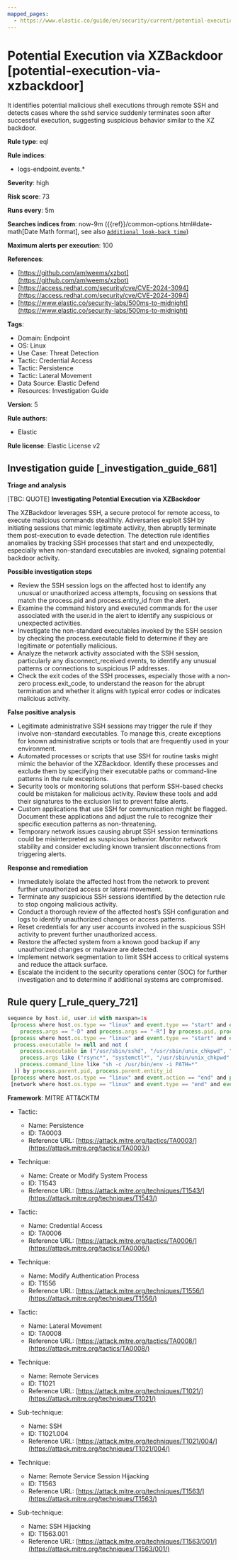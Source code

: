 ```yaml
---
mapped_pages:
  - https://www.elastic.co/guide/en/security/current/potential-execution-via-xzbackdoor.html
---
```


# Potential Execution via XZBackdoor [potential-execution-via-xzbackdoor]

It identifies potential malicious shell executions through remote SSH and detects cases where the sshd service suddenly terminates soon after successful execution, suggesting suspicious behavior similar to the XZ backdoor.

**Rule type**: eql

**Rule indices**:

* logs-endpoint.events.*

**Severity**: high

**Risk score**: 73

**Runs every**: 5m

**Searches indices from**: now-9m ({{ref}}/common-options.html#date-math[Date Math format], see also [`Additional look-back time`](docs-content://solutions/security/detect-and-alert/create-detection-rule.md#rule-schedule))

**Maximum alerts per execution**: 100

**References**:

* [https://github.com/amlweems/xzbot](https://github.com/amlweems/xzbot)
* [https://access.redhat.com/security/cve/CVE-2024-3094](https://access.redhat.com/security/cve/CVE-2024-3094)
* [https://www.elastic.co/security-labs/500ms-to-midnight](https://www.elastic.co/security-labs/500ms-to-midnight)

**Tags**:

* Domain: Endpoint
* OS: Linux
* Use Case: Threat Detection
* Tactic: Credential Access
* Tactic: Persistence
* Tactic: Lateral Movement
* Data Source: Elastic Defend
* Resources: Investigation Guide

**Version**: 5

**Rule authors**:

* Elastic

**Rule license**: Elastic License v2

## Investigation guide [_investigation_guide_681]

**Triage and analysis**

[TBC: QUOTE]
**Investigating Potential Execution via XZBackdoor**

The XZBackdoor leverages SSH, a secure protocol for remote access, to execute malicious commands stealthily. Adversaries exploit SSH by initiating sessions that mimic legitimate activity, then abruptly terminate them post-execution to evade detection. The detection rule identifies anomalies by tracking SSH processes that start and end unexpectedly, especially when non-standard executables are invoked, signaling potential backdoor activity.

**Possible investigation steps**

* Review the SSH session logs on the affected host to identify any unusual or unauthorized access attempts, focusing on sessions that match the process.pid and process.entity_id from the alert.
* Examine the command history and executed commands for the user associated with the user.id in the alert to identify any suspicious or unexpected activities.
* Investigate the non-standard executables invoked by the SSH session by checking the process.executable field to determine if they are legitimate or potentially malicious.
* Analyze the network activity associated with the SSH session, particularly any disconnect_received events, to identify any unusual patterns or connections to suspicious IP addresses.
* Check the exit codes of the SSH processes, especially those with a non-zero process.exit_code, to understand the reason for the abrupt termination and whether it aligns with typical error codes or indicates malicious activity.

**False positive analysis**

* Legitimate administrative SSH sessions may trigger the rule if they involve non-standard executables. To manage this, create exceptions for known administrative scripts or tools that are frequently used in your environment.
* Automated processes or scripts that use SSH for routine tasks might mimic the behavior of the XZBackdoor. Identify these processes and exclude them by specifying their executable paths or command-line patterns in the rule exceptions.
* Security tools or monitoring solutions that perform SSH-based checks could be mistaken for malicious activity. Review these tools and add their signatures to the exclusion list to prevent false alerts.
* Custom applications that use SSH for communication might be flagged. Document these applications and adjust the rule to recognize their specific execution patterns as non-threatening.
* Temporary network issues causing abrupt SSH session terminations could be misinterpreted as suspicious behavior. Monitor network stability and consider excluding known transient disconnections from triggering alerts.

**Response and remediation**

* Immediately isolate the affected host from the network to prevent further unauthorized access or lateral movement.
* Terminate any suspicious SSH sessions identified by the detection rule to stop ongoing malicious activity.
* Conduct a thorough review of the affected host’s SSH configuration and logs to identify unauthorized changes or access patterns.
* Reset credentials for any user accounts involved in the suspicious SSH activity to prevent further unauthorized access.
* Restore the affected system from a known good backup if any unauthorized changes or malware are detected.
* Implement network segmentation to limit SSH access to critical systems and reduce the attack surface.
* Escalate the incident to the security operations center (SOC) for further investigation and to determine if additional systems are compromised.


## Rule query [_rule_query_721]

```js
sequence by host.id, user.id with maxspan=1s
 [process where host.os.type == "linux" and event.type == "start" and event.action == "exec" and process.name == "sshd" and
    process.args == "-D" and process.args == "-R"] by process.pid, process.entity_id
 [process where host.os.type == "linux" and event.type == "start" and event.action == "exec" and process.parent.name == "sshd" and
  process.executable != null and not (
    process.executable in ("/usr/sbin/sshd", "/usr/sbin/unix_chkpwd", "/usr/bin/google_authorized_keys", "/usr/bin/fipscheck") or
    process.args like ("rsync*", "systemctl*", "/usr/sbin/unix_chkpwd", "/usr/bin/google_authorized_keys", "/usr/sbin/aad_certhandler*") or
    process.command_line like "sh -c /usr/bin/env -i PATH=*"
  )] by process.parent.pid, process.parent.entity_id
 [process where host.os.type == "linux" and event.action == "end" and process.name == "sshd" and process.exit_code != 0] by process.pid, process.entity_id
 [network where host.os.type == "linux" and event.type == "end" and event.action == "disconnect_received" and process.name == "sshd"] by process.pid, process.entity_id
```

**Framework**: MITRE ATT&CKTM

* Tactic:

    * Name: Persistence
    * ID: TA0003
    * Reference URL: [https://attack.mitre.org/tactics/TA0003/](https://attack.mitre.org/tactics/TA0003/)

* Technique:

    * Name: Create or Modify System Process
    * ID: T1543
    * Reference URL: [https://attack.mitre.org/techniques/T1543/](https://attack.mitre.org/techniques/T1543/)

* Tactic:

    * Name: Credential Access
    * ID: TA0006
    * Reference URL: [https://attack.mitre.org/tactics/TA0006/](https://attack.mitre.org/tactics/TA0006/)

* Technique:

    * Name: Modify Authentication Process
    * ID: T1556
    * Reference URL: [https://attack.mitre.org/techniques/T1556/](https://attack.mitre.org/techniques/T1556/)

* Tactic:

    * Name: Lateral Movement
    * ID: TA0008
    * Reference URL: [https://attack.mitre.org/tactics/TA0008/](https://attack.mitre.org/tactics/TA0008/)

* Technique:

    * Name: Remote Services
    * ID: T1021
    * Reference URL: [https://attack.mitre.org/techniques/T1021/](https://attack.mitre.org/techniques/T1021/)

* Sub-technique:

    * Name: SSH
    * ID: T1021.004
    * Reference URL: [https://attack.mitre.org/techniques/T1021/004/](https://attack.mitre.org/techniques/T1021/004/)

* Technique:

    * Name: Remote Service Session Hijacking
    * ID: T1563
    * Reference URL: [https://attack.mitre.org/techniques/T1563/](https://attack.mitre.org/techniques/T1563/)

* Sub-technique:

    * Name: SSH Hijacking
    * ID: T1563.001
    * Reference URL: [https://attack.mitre.org/techniques/T1563/001/](https://attack.mitre.org/techniques/T1563/001/)




